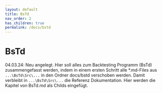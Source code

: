 ```yaml
---
layout: default
title: BsTd
nav_order: 2
has_children: true
permalink: /docs/bstd
---
```


# BsTd
<!-- To make it as easy as possible to write documentation in plain Markdown, most UI components are styled using default Markdown elements with few additional CSS classes needed.
{: .fs-6 .fw-300 } -->

04.03.24: Neu angelegt. Hier soll alles zum Backtesting Programm (BsTd) zusammengefasst werden, indem in einem ersten Schritt alle *.md-Files aus ```...\BsTd\Src\...``` in den Ordner docs/bstd verschoben werden. Damit verbleibt in ````...\BsTd\Src\...```` die Referenz Dokumentation. Hier  werden die Kapitel von BsTd.md als Childs eingefügt.
